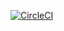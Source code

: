 [![CircleCI](https://circleci.com/gh/terminal-labs/repo-audit-tool.svg?style=svg)](https://circleci.com/gh/terminal-labs/repo-audit-tool)
